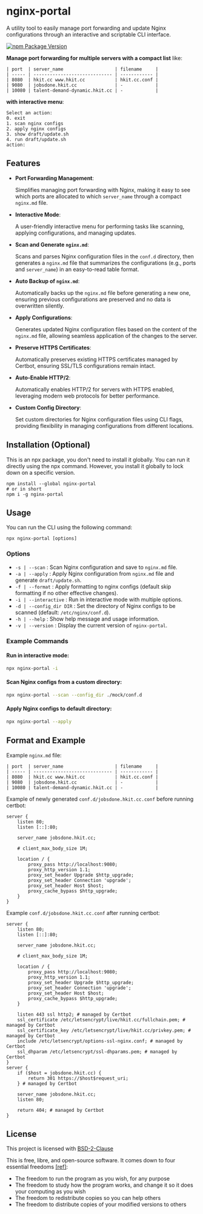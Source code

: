 # nginx-portal

A utility tool to easily manage port forwarding and update Nginx configurations through an interactive and scriptable CLI interface.

[![npm Package Version](https://img.shields.io/npm/v/nginx-portal)](https://www.npmjs.com/package/nginx-portal)

**Manage port forwarding for multiple servers with a compact list** like:

```
| port  | server_name                   | filename     |
| ----- | ----------------------------- | ------------ |
| 8080  | hkit.cc www.hkit.cc           | hkit.cc.conf |
| 9080  | jobsdone.hkit.cc              | -            |
| 10080 | talent-demand-dynamic.hkit.cc | -            |
```

**with interactive menu**:

```
Select an action:
0. exit
1. scan nginx configs
2. apply nginx configs
3. show draft/update.sh
4. run draft/update.sh
action:
```

## Features

- **Port Forwarding Management**:

  Simplifies managing port forwarding with Nginx, making it easy to see which ports are allocated to which `server_name` through a compact `nginx.md` file.

- **Interactive Mode**:

  A user-friendly interactive menu for performing tasks like scanning, applying configurations, and managing updates.

- **Scan and Generate `nginx.md`**:

  Scans and parses Nginx configuration files in the `conf.d` directory, then generates a `nginx.md` file that summarizes the configurations (e.g., ports and `server_name`) in an easy-to-read table format.

- **Auto Backup of `nginx.md`**:

  Automatically backs up the `nginx.md` file before generating a new one, ensuring previous configurations are preserved and no data is overwritten silently.

- **Apply Configurations**:

  Generates updated Nginx configuration files based on the content of the `nginx.md` file, allowing seamless application of the changes to the server.

- **Preserve HTTPS Certificates**:

  Automatically preserves existing HTTPS certificates managed by Certbot, ensuring SSL/TLS configurations remain intact.

- **Auto-Enable HTTP/2**:

  Automatically enables HTTP/2 for servers with HTTPS enabled, leveraging modern web protocols for better performance.

- **Custom Config Directory**:

  Set custom directories for Nginx configuration files using CLI flags, providing flexibility in managing configurations from different locations.

## Installation (Optional)

This is an npx package, you don't need to install it globally. You can run it directly using the npx command. However, you install it globally to lock down on a specific version.

```shell
npm install --global nginx-portal
# or in short
npm i -g nginx-portal
```

## Usage

You can run the CLI using the following command:

```shell
npx nginx-portal [options]
```

### Options

- `-s | --scan` : Scan Nginx configuration and save to `nginx.md` file.
- `-a | --apply` : Apply Nginx configuration from `nginx.md` file and generate `draft/update.sh`.
- `-f | --format` : Apply formatting to nginx configs (default skip formatting if no other effective changes).
- `-i | --interactive` : Run in interactive mode with multiple options.
- `-d | --config_dir DIR` : Set the directory of Nginx configs to be scanned (default: `/etc/nginx/conf.d`).
- `-h | --help` : Show help message and usage information.
- `-v | --version` : Display the current version of `nginx-portal`.

### Example Commands

#### Run in interactive mode:

```bash
npx nginx-portal -i
```

#### Scan Nginx configs from a custom directory:

```bash
npx nginx-portal --scan --config_dir ./mock/conf.d
```

#### Apply Nginx configs to default directory:

```bash
npx nginx-portal --apply
```

## Format and Example

Example `nginx.md` file:

```
| port  | server_name                   | filename     |
| ----- | ----------------------------- | ------------ |
| 8080  | hkit.cc www.hkit.cc           | hkit.cc.conf |
| 9080  | jobsdone.hkit.cc              | -            |
| 10080 | talent-demand-dynamic.hkit.cc | -            |
```

Example of newly generated `conf.d/jobsdone.hkit.cc.conf` before running certbot:

```
server {
    listen 80;
    listen [::]:80;

    server_name jobsdone.hkit.cc;

    # client_max_body_size 1M;

    location / {
        proxy_pass http://localhost:9080;
        proxy_http_version 1.1;
        proxy_set_header Upgrade $http_upgrade;
        proxy_set_header Connection 'upgrade';
        proxy_set_header Host $host;
        proxy_cache_bypass $http_upgrade;
    }
}
```

Example `conf.d/jobsdone.hkit.cc.conf` after running certbot:

```
server {
    listen 80;
    listen [::]:80;

    server_name jobsdone.hkit.cc;

    # client_max_body_size 1M;

    location / {
        proxy_pass http://localhost:9080;
        proxy_http_version 1.1;
        proxy_set_header Upgrade $http_upgrade;
        proxy_set_header Connection 'upgrade';
        proxy_set_header Host $host;
        proxy_cache_bypass $http_upgrade;
    }

    listen 443 ssl http2; # managed by Certbot
    ssl_certificate /etc/letsencrypt/live/hkit.cc/fullchain.pem; # managed by Certbot
    ssl_certificate_key /etc/letsencrypt/live/hkit.cc/privkey.pem; # managed by Certbot
    include /etc/letsencrypt/options-ssl-nginx.conf; # managed by Certbot
    ssl_dhparam /etc/letsencrypt/ssl-dhparams.pem; # managed by Certbot
}
server {
    if ($host = jobsdone.hkit.cc) {
        return 301 https://$host$request_uri;
    } # managed by Certbot

    server_name jobsdone.hkit.cc;
    listen 80;

    return 404; # managed by Certbot
}
```

## License

This project is licensed with [BSD-2-Clause](./LICENSE)

This is free, libre, and open-source software. It comes down to four essential freedoms [[ref]](https://seirdy.one/2021/01/27/whatsapp-and-the-domestication-of-users.html#fnref:2):

- The freedom to run the program as you wish, for any purpose
- The freedom to study how the program works, and change it so it does your computing as you wish
- The freedom to redistribute copies so you can help others
- The freedom to distribute copies of your modified versions to others
